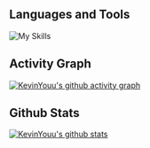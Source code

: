 ## Languages and Tools

![My Skills](https://skillicons.dev/icons?i=js,ts,react,vue,vite,nodejs,go,linux,docker,nginx,postgres,mongodb,mysql,html,css,git,github,vscode,stackoverflow)

## Activity Graph

[![KevinYouu's github activity graph](https://activity-graph.herokuapp.com/graph?username=KevinYouu&theme=react)](https://github.com/ashutosh00710/github-readme-activity-graph)

## Github Stats

[![KevinYouu's github stats](https://github-readme-stats.vercel.app/api?username=KevinYouu&show_icons=true&theme=react)](https://github.com/anuraghazra/github-readme-stats)

<!-- ## Top Languages

[![Top Langs](https://github-readme-stats.vercel.app/api/top-langs/?username=KevinYouu&layout=compact&theme=react)]() -->
